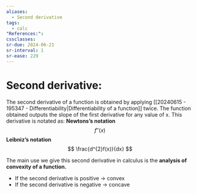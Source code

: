 ```yaml
---
aliases:
  - Second derivative
tags:
  - calc
"References:": 
cssclasses: 
sr-due: 2024-06-21
sr-interval: 1
sr-ease: 229
---
```

# Second derivative: 
The second derivative of a function is obtained by applying [[20240615 - 195347 - Differentiability|Differentiability of a function]] twice. The function obtained outputs the slope of the first derivative for any value of x.
This derivative is notated as: 
**Newtons’s notation**
$$
f''(x)
$$
**Leibniz’s notation**
$$
 \frac{d^{2}f(x)}{dx}
$$

The main use we give this second derivative in calculus is the **analysis of convexity of a function.** 

+ If the second derivative is positive → convex
+ If the second derivative is negative → concave
